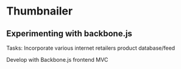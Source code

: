 # Thumbnailer
## Experimenting with backbone.js

Tasks: Incorporate various internet retailers product database/feed

Develop with Backbone.js frontend MVC